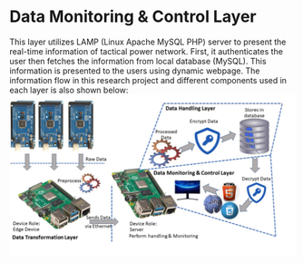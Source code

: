 # Data Monitoring & Control Layer
This layer utilizes LAMP (Linux Apache MySQL PHP) server to present the real-time information of tactical power network. First, it authenticates the user then fetches the information from local database (MySQL). This information is presented to the users using dynamic webpage. The information flow in this research project and different components used in each layer is also shown below:
 <img src="https://github.com/SyedWaliAbbas/Edge-Energy-Management-System/blob/main/Data%20Monitoring%20Control%20Scripts/Server%20Scripts/Dataflow.jpg" valign="middle" alt="Scapy" />
